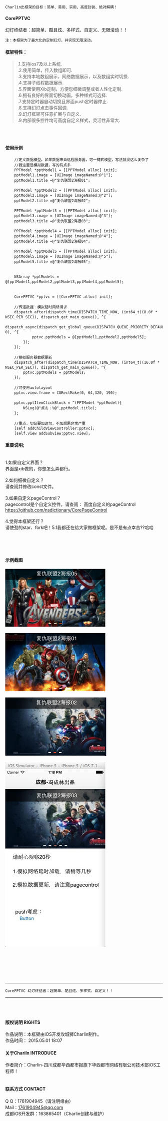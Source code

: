 

    Charlin出框架的目标：简单、易用、实用、高度封装、绝对解耦！

#### CorePPTVC
幻灯终结者：超简单、酷且炫、多样式、自定义、无限滚动！！<br />

    注：本框架为了最大化的定制幻灯，并实现无限滚动。



#### 框架特性：<br />
>.1.支持ios7及以上系统.<br />
>.2.使用简单，传入数组即可.<br />
>.3.支持本地数组展示，网络数据展示，以及数组实时切换.<br />
>.4.支持子线程数据展示.<br />
>.5.界面使用Xib定制，方便您细微调整或者人性化定制.<br />
>.6.拥有良好的界面切换动画，多种样式可选择.<br />
>.7.支持定时器自动切换且界面push定时器停止.<br />
>.8.支持幻灯点击事件回调.<br />
>.9.幻灯框架可任意扩展与自定义.<br />
>.9.内部很多控件均可高度自定义样式，灵活性非常大.<br />







<br /><br />

#### 使用示例
        //定义数据模型。如果数据来自远程服务器，可一键转模型，写法就没这么复杂了
        //我这里是模拟数据，写的有点多
        PPTModel *pptModel1 = [[PPTModel alloc] init];
        pptModel1.image = [UIImage imageNamed:@"1"];
        pptModel1.title =@"复仇联盟2海报01";
        
        PPTModel *pptModel2 = [[PPTModel alloc] init];
        pptModel2.image = [UIImage imageNamed:@"2"];
        pptModel2.title =@"复仇联盟2海报02";
    
        PPTModel *pptModel3 = [[PPTModel alloc] init];
        pptModel3.image = [UIImage imageNamed:@"3"];
        pptModel3.title =@"复仇联盟2海报03";
        
        PPTModel *pptModel4 = [[PPTModel alloc] init];
        pptModel4.image = [UIImage imageNamed:@"4"];
        pptModel4.title =@"复仇联盟2海报04";
        
        PPTModel *pptModel5 = [[PPTModel alloc] init];
        pptModel5.image = [UIImage imageNamed:@"5"];
        pptModel5.title =@"复仇联盟2海报05";
        
        
        NSArray *pptModels = @[pptModel1,pptModel2,pptModel3,pptModel4,pptModel5];
        
        
        CorePPTVC *pptvc = [[CorePPTVC alloc] init];
        
        //传递数据：模拟延时网络请求
        dispatch_after(dispatch_time(DISPATCH_TIME_NOW, (int64_t)(8.0f * NSEC_PER_SEC)), dispatch_get_main_queue(), ^{
            dispatch_async(dispatch_get_global_queue(DISPATCH_QUEUE_PRIORITY_DEFAULT, 0), ^{
                pptvc.pptModels = @[pptModel1,pptModel2,pptModel5];
            });
        });
        
        //模拟服务器数据更新
        dispatch_after(dispatch_time(DISPATCH_TIME_NOW, (int64_t)(16.0f * NSEC_PER_SEC)), dispatch_get_main_queue(), ^{
            pptvc.pptModels = pptModels;
        });
        
        //可使用autolayout
        pptvc.view.frame = CGRectMake(0, 64,320, 190);
        
        pptvc.pptItemClickBlock = ^(PPTModel *pptModel){
            NSLog(@"点击：%@",pptModel.title);
        };
        
        //重点，切记要加这句，不加后果非常严重
        [self addChildViewController:pptvc];
        [self.view addSubview:pptvc.view];
    
    
#### 重要说明;<br /><br />
1.如果自定义界面？<br />
界面是xib做的，你想怎么弄都行。<br /><br />
2.如何细微自定义？<br />
请查阅并修改const文件。<br /><br />
3.如果自定义pageControl？<br />
pagecontrol是个自定义控件，请查阅：
高度自定义的pageControl 
https://github.com/nsdictionary/CorePageControl
<br /><br />
4.觉得本框架还行？<br />
请使劲的star、fork吧！5.1我都还在给大家做框架呢。是不是有点幸苦??哈哈<br /><br />
    
    

  
  <br /><br />
#### 示例截图
![image](./CorePPTVC/1.png)<br /><br />
![image](./CorePPTVC/2.png)<br /><br />
![image](./CorePPTVC/3.png)<br /><br />
![image](./CorePPTVC/4.jpg)<br /><br />
<br /><br />
  
  


<br /><br />

-----
    CorePPTVC 幻灯终结者：超简单、酷且炫、多样式、自定义！！
-----

<br /><br />




#### 版权说明 RIGHTS <br />
作品说明：本框架由iOS开发攻城狮Charlin制作。<br />
作品时间： 2015.05.01 18:07<br />
#### 关于Chariln INTRODUCE <br />
作者简介：Charlin-四川成都华西都市报旗下华西都市网络有限公司技术部iOS工程师！<br /><br />


#### 联系方式 CONTACT <br />
Q    Q：1761904945（请注明缘由）<br />
Mail：1761904945@qq.com<br />
成都iOS开发群：163865401（Charlin创建与维护）
